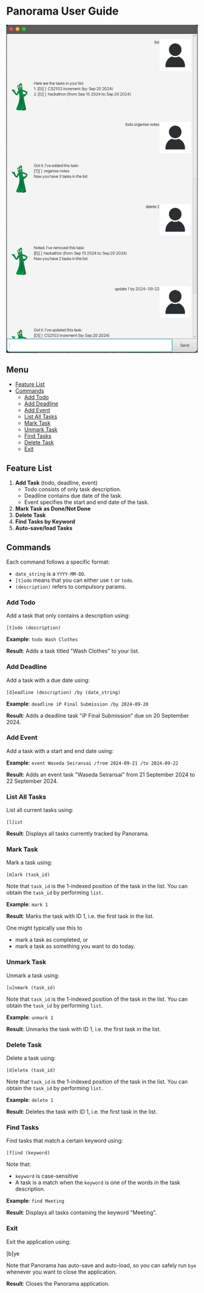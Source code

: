 # Panorama User Guide

<img src="Ui.png" alt="Screenshot of Panorama's UI for showcase to the user" width="600" />

## Menu

- [Feature List](#feature-list)
- [Commands](#commands)
    - [Add Todo](#add-todo)
    - [Add Deadline](#add-deadline)
    - [Add Event](#add-event)
    - [List All Tasks](#list-all-tasks)
    - [Mark Task](#mark-task)
    - [Unmark Task](#unmark-task)
    - [Find Tasks](#find-tasks)
    - [Delete Task](#delete-task)
    - [Exit](#exit)

## Feature List

1. **Add Task** (todo, deadline, event)
    - Todo consists of only task description.
    - Deadline contains due date of the task.
    - Event specifies the start and end date of the task.
2. **Mark Task as Done/Not Done**
3. **Delete Task**
4. **Find Tasks by Keyword**
5. **Auto-save/load Tasks**

## Commands

Each command follows a specific format:

- `date_string` is a `YYYY-MM-DD`.
- `[t]odo` means that you can either use `t` or `todo`.
- `(description)` refers to compulsory params.

### Add Todo

Add a task that only contains a description using:

`[t]odo (description)`

**Example**: `todo Wash Clothes`

**Result**: Adds a task titled "Wash Clothes" to your list.

### Add Deadline

Add a task with a due date using:

`[d]eadline (description) /by (date_string)`

**Example**: `deadline iP Final Submission /by 2024-09-20`

**Result**: Adds a deadline task "iP Final Submission" due on 20 September 2024.

### Add Event

Add a task with a start and end date using:

**Example**: `event Waseda Seiransai /from 2024-09-21 /to 2024-09-22`

**Result**: Adds an event task "Waseda Seiransai" from 21 September 2024 to 22 September 2024.

### List All Tasks

List all current tasks using:

`[l]ist`

**Result**: Displays all tasks currently tracked by Panorama.

### Mark Task

Mark a task using:

`[m]ark (task_id)`

Note that `task_id` is the 1-indexed position of the task in the list. You can obtain the `task_id` by performing `list`.

**Example**: `mark 1`

**Result**: Marks the task with ID 1, i.e. the first task in the list.

One might typically use this to
- mark a task as completed, or
- mark a task as something you want to do today.

### Unmark Task

Unmark a task using:

`[u]nmark (task_id)`

Note that `task_id` is the 1-indexed position of the task in the list. You can obtain the `task_id` by performing `list`.

**Example**: `unmark 1`

**Result**: Unmarks the task with ID 1, i.e. the first task in the list.

### Delete Task

Delete a task using:

`[d]elete (task_id)`

Note that `task_id` is the 1-indexed position of the task in the list. You can obtain the `task_id` by performing `list`.

**Example**: `delete 1`

**Result**: Deletes the task with ID 1, i.e. the first task in the list.

### Find Tasks

Find tasks that match a certain keyword using:

`[f]ind (keyword)`

Note that:

- `keyword` is case-sensitive
- A task is a match when the `keyword` is one of the words in the task description.

**Example**: `find Meeting`

**Result**: Displays all tasks containing the keyword "Meeting".

### Exit

Exit the application using:

[b]ye

Note that Panorama has auto-save and auto-load, so you can safely run `bye` whenever you want to close the application.

**Result**: Closes the Panorama application.
